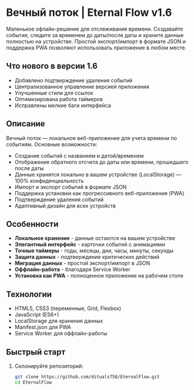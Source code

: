# Вечный поток | Eternal Flow v1.6

Маленькое офлайн-решение для отслеживания времени. Создавайте события, следите за временем до даты/после даты и храните данные полностью на устройстве. Простой экспорт/импорт в формате JSON и поддержка PWA позволяют использовать приложение в любом месте.

## Что нового в версии 1.6

- Добавлено подтверждение удаления событий
- Централизованное управление версией приложения
- Улучшенные стили для ссылок
- Оптимизирована работа таймеров
- Исправлены мелкие баги интерфейса

## Описание

Вечный поток — локальное веб-приложение для учета времени по событиям. Основные возможности:

- Создание событий с названием и датой/временем
- Отображение обратного отсчета до даты или времени, прошедшего после даты
- Данные хранятся локально в вашем устройстве (LocalStorage) — 100% конфиденциальность
- Импорт и экспорт событий в формате JSON
- Поддержка установки как прогрессивного веб-приложения (PWA)
- Подтверждение удаления событий
- Адаптивный дизайн для всех устройств

## Особенности

- **Локальное хранение** - данные остаются на вашем устройстве
- **Элегантный интерфейс** - карточки событий с анимациями
- **Точные таймеры** - годы, месяцы, дни, часы, минуты, секунды
- **Защита данных** - подтверждение критических действий
- **Миграция данных** - простой экспорт/импорт в JSON
- **Оффлайн-работа** - благодаря Service Worker
- **Установка как PWA** - полноценное приложение на рабочем столе

## Технологии

- HTML5, CSS3 (переменные, Grid, Flexbox)
- JavaScript (ES6+)
- LocalStorage для хранения данных
- Manifest.json для PWA
- Service Worker для оффлайн-работы

## Быстрый старт

1. Склонируйте репозиторий:
   ```bash
   git clone https://github.com/dituals758/EternalFlow.git
   cd EternalFlow